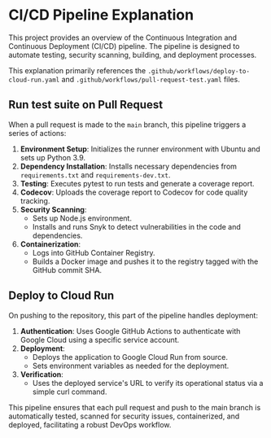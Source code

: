 # CI/CD Pipeline Explanation

This project provides an overview of the Continuous Integration and Continuous Deployment (CI/CD) pipeline. The pipeline is designed to automate testing, security scanning, building, and deployment processes.

This explanation primarily references the `.github/workflows/deploy-to-cloud-run.yaml` and `.github/workflows/pull-request-test.yaml` files.

## Run test suite on Pull Request

When a pull request is made to the `main` branch, this pipeline triggers a series of actions:

1. **Environment Setup**: Initializes the runner environment with Ubuntu and sets up Python 3.9.
2. **Dependency Installation**: Installs necessary dependencies from `requirements.txt` and `requirements-dev.txt`.
3. **Testing**: Executes pytest to run tests and generate a coverage report.
4. **Codecov**: Uploads the coverage report to Codecov for code quality tracking.
5. **Security Scanning**: 
   - Sets up Node.js environment.
   - Installs and runs Snyk to detect vulnerabilities in the code and dependencies.
6. **Containerization**:
   - Logs into GitHub Container Registry.
   - Builds a Docker image and pushes it to the registry tagged with the GitHub commit SHA.

## Deploy to Cloud Run

On pushing to the repository, this part of the pipeline handles deployment:

1. **Authentication**: Uses Google GitHub Actions to authenticate with Google Cloud using a specific service account.
2. **Deployment**:
   - Deploys the application to Google Cloud Run from source.
   - Sets environment variables as needed for the deployment.
3. **Verification**:
   - Uses the deployed service's URL to verify its operational status via a simple curl command.

This pipeline ensures that each pull request and push to the main branch is automatically tested, scanned for security issues, containerized, and deployed, facilitating a robust DevOps workflow.

